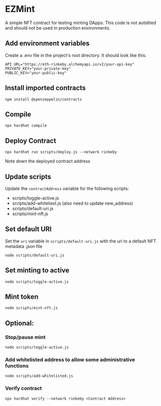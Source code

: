 # EZMint
A simple NFT contract for testing minting DApps. This code is not autidited and should not be used in production environments.

## Add environment variables
Create a .env file in the project's root directory. It should look like this:
```
API_URL="https://eth-rinkeby.alchemyapi.io/v2/your-api-key"
PRIVATE_KEY="your-private-key"
PUBLIC_KEY="your-public-key"
```

## Install imported contracts
`npm install @openzeppelin/contracts`

## Compile
`npx hardhat compile`

## Deploy Contract
`npx hardhat run scripts/deploy.js --network rinkeby`

Note down the deployed contract address

## Update scripts
Update the `contractAddress` variable for the following scripts:

- scripts/toggle-active.js
- scripts/add-whiteliest.js (also need to update new_address)
- scripts/default-uri.js
- scripts/mint-nft.js

## Set default URI
Set the `uri` variable in `scripts/default-uri.js` with the uri to a default NFT metadata .json file

`node scripts/default-uri.js `

## Set minting to active
`node scripts/toggle-active.js`

## Mint token
`node scripts/mint-nft.js`

## Optional: 
### Stop/pause mint
`node scripts/toggle-active.js`

### Add whitelisted address to allow some administrative functions
`node scripts/add-whitelisted.js`

### Verify contract
`npx hardhat verify --network rinkeby <Contract Address>`